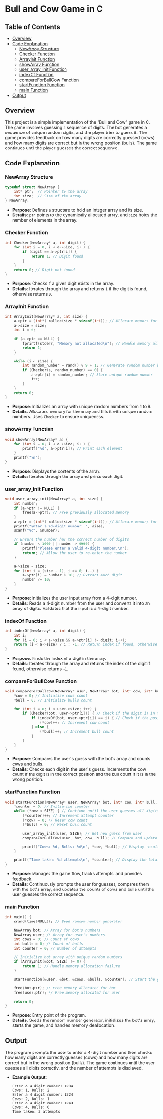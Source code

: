 # Bull and Cow Game in C

## Table of Contents

- [Overview](#overview)
- [Code Explanation](#code-explanation)
  - [NewArray Structure](#newarray-structure)
  - [Checker Function](#checker-function)
  - [ArrayInit Function](#arrayinit-function)
  - [showArray Function](#showarray-function)
  - [user_array_init Function](#user_array_init-function)
  - [indexOf Function](#indexof-function)
  - [compareForBullCow Function](#compareforbullcow-function)
  - [startFunction Function](#startfunction-function)
  - [main Function](#main-function)
- [Output](#output)

## Overview

This project is a simple implementation of the "Bull and Cow" game in C. The game involves guessing a sequence of digits. The bot generates a sequence of unique random digits, and the player tries to guess it. The game provides feedback on how many digits are correctly guessed (cows) and how many digits are correct but in the wrong position (bulls). The game continues until the player guesses the correct sequence.

## Code Explanation

### NewArray Structure

```c
typedef struct NewArray {
    int* ptr;  // Pointer to the array
    int size;  // Size of the array
} NewArray;
```

- **Purpose**: Defines a structure to hold an integer array and its size.
- **Details**: `ptr` points to the dynamically allocated array, and `size` holds the number of elements in the array.

### Checker Function

```c
int Checker(NewArray* a, int digit) {
    for (int i = 0; i < a->size; i++) {
        if (digit == a->ptr[i]) {
            return 1; // Digit found
        }
    }
    return 0; // Digit not found
}
```

- **Purpose**: Checks if a given digit exists in the array.
- **Details**: Iterates through the array and returns `1` if the digit is found, otherwise returns `0`.

### ArrayInit Function

```c
int ArrayInit(NewArray* a, int size) {
    a->ptr = (int*) malloc(size * sizeof(int)); // Allocate memory for the array
    a->size = size;
    int i = 0;

    if (a->ptr == NULL) {
        fprintf(stderr, "Memory not allocated\n"); // Handle memory allocation failure
        return 1;
    }

    while (i < size) {
        int random_number = rand() % 9 + 1; // Generate random number between 1 and 9
        if (Checker(a, random_number) == 0) {
            a->ptr[i] = random_number; // Store unique random number
            i++;
        }
    }
    return 0;
}
```

- **Purpose**: Initializes an array with unique random numbers from 1 to 9.
- **Details**: Allocates memory for the array and fills it with unique random numbers. Uses `Checker` to ensure uniqueness.

### showArray Function

```c
void showArray(NewArray* a) {
    for (int i = 0; i < a->size; i++) {
        printf("%d", a->ptr[i]); // Print each element
    }
    printf("\n");
}
```

- **Purpose**: Displays the contents of the array.
- **Details**: Iterates through the array and prints each digit.

### user_array_init Function

```c
void user_array_init(NewArray* a, int size) {
    int number;
    if (a->ptr != NULL) {
        free(a->ptr); // Free previously allocated memory
    }
    a->ptr = (int*) malloc(size * sizeof(int)); // Allocate memory for the user array
    printf("Enter a %d-digit number: ", size);
    scanf("%d", &number);

    // Ensure the number has the correct number of digits
    if (number < 1000 || number > 9999) {
        printf("Please enter a valid 4-digit number.\n");
        return; // Allow the user to re-enter the number
    }

    a->size = size;
    for (int i = (size - 1); i >= 0; i--) {
        a->ptr[i] = number % 10; // Extract each digit
        number /= 10;
    }
}
```

- **Purpose**: Initializes the user input array from a 4-digit number.
- **Details**: Reads a 4-digit number from the user and converts it into an array of digits. Validates that the input is a 4-digit number.

### indexOf Function

```c
int indexOf(NewArray* a, int digit) {
    int i;
    for (i = 0; i < a->size && a->ptr[i] != digit; i++);
    return (i < a->size) ? i : -1; // Return index if found, otherwise -1
}
```

- **Purpose**: Finds the index of a digit in the array.
- **Details**: Iterates through the array and returns the index of the digit if found, otherwise returns `-1`.

### compareForBullCow Function

```c
void compareForBullCow(NewArray* user, NewArray* bot, int* cow, int* bull) {
    *cow = 0; // Initialize cows count
    *bull = 0; // Initialize bulls count

    for (int i = 0; i < user->size; i++) {
        if (Checker(bot, user->ptr[i])) { // Check if the digit is in the bot's array
            if (indexOf(bot, user->ptr[i]) == i) { // Check if the position is correct
                (*cow)++; // Increment cow count
            } else {
                (*bull)++; // Increment bull count
            }
        }
    }
}
```

- **Purpose**: Compares the user's guess with the bot's array and counts cows and bulls.
- **Details**: Checks each digit in the user's guess. Increments the cow count if the digit is in the correct position and the bull count if it is in the wrong position.

### startFunction Function

```c
void startFunction(NewArray* user, NewArray* bot, int* cow, int* bull, int* counter) {
    *counter = 0; // Initialize counter
    while (*cow < SIZE) { // Continue until the user guesses all digits correctly
        (*counter)++; // Increment attempt counter
        (*cow) = 0; // Reset cow count
        (*bull) = 0; // Reset bull count

        user_array_init(user, SIZE); // Get new guess from user
        compareForBullCow(user, bot, cow, bull); // Compare and update cows and bulls

        printf("Cows: %d, Bulls: %d\n", *cow, *bull); // Display results
    }

    printf("Time taken: %d attempts\n", *counter); // Display the total number of attempts
}
```

- **Purpose**: Manages the game flow, tracks attempts, and provides feedback.
- **Details**: Continuously prompts the user for guesses, compares them with the bot's array, and updates the counts of cows and bulls until the user guesses the correct sequence.

### main Function

```c
int main() {
    srand(time(NULL)); // Seed random number generator

    NewArray bot; // Array for bot's numbers
    NewArray user; // Array for user's numbers
    int cows = 0; // Count of cows
    int bulls = 0; // Count of bulls
    int counter = 0; // Number of attempts

    // Initialize bot array with unique random numbers
    if (ArrayInit(&bot, SIZE) != 0) {
        return 1; // Handle memory allocation failure
    }

    startFunction(&user, &bot, &cows, &bulls, &counter); // Start the game

    free(bot.ptr); // Free memory allocated for bot
    free(user.ptr); // Free memory allocated for user

    return 0;
}
```

- **Purpose**: Entry point of the program.
- **Details**: Seeds the random number generator, initializes the bot's array, starts the game, and handles memory deallocation.

## Output

The program prompts the user to enter a 4-digit number and then checks how many digits are correctly guessed (cows) and how many digits are correct but in the wrong position (bulls). The game continues until the user guesses all digits correctly, and the number of attempts is displayed.

- **Example Output**:
  ```
  Enter a 4-digit number: 1234
  Cows: 1, Bulls: 2
  Enter a 4-digit number: 1324
  Cows: 2, Bulls: 1
  Enter a 4-digit number: 1243
  Cows: 4, Bulls: 0
  Time taken: 3 attempts
  ```

